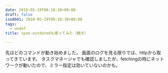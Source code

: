 ```yaml
---
date: 2010-05-19T00:18:30+09:00
draft: false
iso8601: 2010-05-19T00:18:30+09:00
tags:
  - undef
title: cpan-outdatedも使ってみた（続き）

---
```


<p>先ほどのコマンドが動き始めました。
画面のログを見る限りでは、httpから取ってきています。
タスクマネージャでも確認しましたが、fetchingの時にネットワークが動いたので、ミラー指定は効いていないのかも。</p>
    	